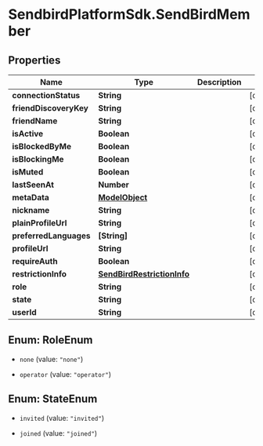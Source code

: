 # SendbirdPlatformSdk.SendBirdMember

## Properties

Name | Type | Description | Notes
------------ | ------------- | ------------- | -------------
**connectionStatus** | **String** |  | [optional] 
**friendDiscoveryKey** | **String** |  | [optional] 
**friendName** | **String** |  | [optional] 
**isActive** | **Boolean** |  | [optional] 
**isBlockedByMe** | **Boolean** |  | [optional] 
**isBlockingMe** | **Boolean** |  | [optional] 
**isMuted** | **Boolean** |  | [optional] 
**lastSeenAt** | **Number** |  | [optional] 
**metaData** | [**ModelObject**](ModelObject.md) |  | [optional] 
**nickname** | **String** |  | [optional] 
**plainProfileUrl** | **String** |  | [optional] 
**preferredLanguages** | **[String]** |  | [optional] 
**profileUrl** | **String** |  | [optional] 
**requireAuth** | **Boolean** |  | [optional] 
**restrictionInfo** | [**SendBirdRestrictionInfo**](SendBirdRestrictionInfo.md) |  | [optional] 
**role** | **String** |  | [optional] 
**state** | **String** |  | [optional] 
**userId** | **String** |  | [optional] 



## Enum: RoleEnum


* `none` (value: `"none"`)

* `operator` (value: `"operator"`)





## Enum: StateEnum


* `invited` (value: `"invited"`)

* `joined` (value: `"joined"`)





